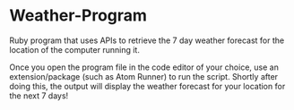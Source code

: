 # Weather-Program
Ruby program that uses APIs to retrieve the 7 day weather forecast for the location of the computer running it.


Once you open the program file in the code editor of your choice, use an extension/package (such as Atom Runner) to run the script. Shortly after doing this, the output will display the weather forecast for your location for the next 7 days!
